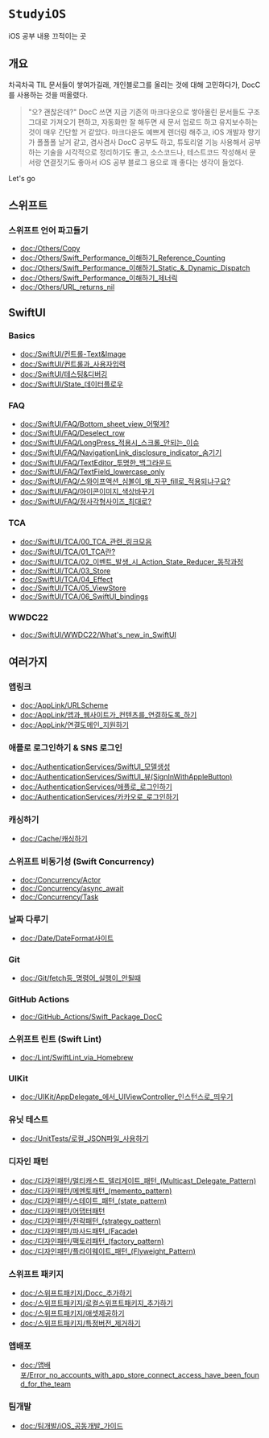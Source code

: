 # ``StudyiOS``

iOS 공부 내용 끄적이는 곳

## 개요

차곡차곡 TIL 문서들이 쌓여가길래, 개인블로그를 올리는 것에 대해 고민하다가, DocC를 사용하는 것을 떠올렸다.
> "오? 괜찮은데?"
DocC 쓰면 지금 기존의 마크다운으로 쌓아올린 문서들도 구조 그대로 가져오기 편하고, 자동화만 잘 해두면 
새 문서 업로드 하고 유지보수하는 것이 매우 간단할 거 같았다.
마크다운도 예쁘게 렌더링 해주고, iOS 개발자 향기가 폴폴폴 날거 같고, 겸사겸사 DocC 공부도 하고,
튜토리얼 기능 사용해서 공부하는 기술을 시각적으로 정리하기도 좋고, 소스코드나, 테스트코드 작성해서 문서랑 연결짓기도 좋아서
iOS 공부 블로그 용으로 꽤 좋다는 생각이 들었다.

Let's go

## 스위프트

### 스위프트 언어 파고들기
- <doc:/Others/Copy>
- <doc:/Others/Swift_Performance_이해하기_Reference_Counting>
- <doc:/Others/Swift_Performance_이해하기_Static_&_Dynamic_Dispatch>
- <doc:/Others/Swift_Performance_이해하기_제너릭>
- <doc:/Others/URL_returns_nil>

## SwiftUI

### Basics
- <doc:/SwiftUI/컨트롤-Text&Image>
- <doc:/SwiftUI/컨트롤과_사용자입력>
- <doc:/SwiftUI/테스팅&디버깅>
- <doc:/SwiftUI/State_데이터플로우>

### FAQ
- <doc:/SwiftUI/FAQ/Bottom_sheet_view_어떻게?>
- <doc:/SwiftUI/FAQ/Deselect_row>
- <doc:/SwiftUI/FAQ/LongPress_적용시_스크롤_안되는_이슈>
- <doc:/SwiftUI/FAQ/NavigationLink_disclosure_indicator_숨기기>
- <doc:/SwiftUI/FAQ/TextEditor_투명한_백그라운드>
- <doc:/SwiftUI/FAQ/TextField_lowercase_only>
- <doc:/SwiftUI/FAQ/스와이프액션_심볼이_왜_자꾸_fill로_적용되냐구요?>
- <doc:/SwiftUI/FAQ/아이콘이미지_색상바꾸기>
- <doc:/SwiftUI/FAQ/정사각형사이즈_최대로?>

### TCA
- <doc:/SwiftUI/TCA/00_TCA_관련_링크모음>
- <doc:/SwiftUI/TCA/01_TCA란?>
- <doc:/SwiftUI/TCA/02_이벤트_발생_시_Action_State_Reducer_동작과정>
- <doc:/SwiftUI/TCA/03_Store>
- <doc:/SwiftUI/TCA/04_Effect>
- <doc:/SwiftUI/TCA/05_ViewStore>
- <doc:/SwiftUI/TCA/06_SwiftUI_bindings>

### WWDC22
- <doc:/SwiftUI/WWDC22/What's_new_in_SwiftUI>

## 여러가지

### 앱링크
- <doc:/AppLink/URLScheme>
- <doc:/AppLink/앱과_웹사이트가_컨텐츠를_연결하도록_하기>
- <doc:/AppLink/연결도메인_지원하기>

### 애플로 로그인하기 & SNS 로그인
- <doc:/AuthenticationServices/SwiftUI_모델생성>
- <doc:/AuthenticationServices/SwiftUI_뷰(SignInWithAppleButton)>
- <doc:/AuthenticationServices/애플로_로그인하기>
- <doc:/AuthenticationServices/카카오로_로그인하기>

### 캐싱하기
- <doc:/Cache/캐싱하기>

### 스위프트 비동기성 (Swift Concurrency)
- <doc:/Concurrency/Actor>
- <doc:/Concurrency/async_await>
- <doc:/Concurrency/Task>

### 날짜 다루기
- <doc:/Date/DateFormat사이트>

### Git
- <doc:/Git/fetch등_명령어_실행이_안될때>

### GitHub Actions
- <doc:/GitHub_Actions/Swift_Package_DocC>

### 스위프트 린트 (Swift Lint)
- <doc:/Lint/SwiftLint_via_Homebrew>

### UIKit
- <doc:/UIKit/AppDelegate_에서_UIViewController_인스턴스로_띄우기>

### 유닛 테스트
- <doc:/UnitTests/로컬_JSON파일_사용하기>

### 디자인 패턴
- <doc:/디자인패턴/멀티캐스트_델리게이트_패턴_(Multicast_Delegate_Pattern)>
- <doc:/디자인패턴/메멘토패턴_(memento_pattern)>
- <doc:/디자인패턴/스테이트_패턴_(state_pattern)>
- <doc:/디자인패턴/어댑터패턴>
- <doc:/디자인패턴/전략패턴_(strategy_pattern)>
- <doc:/디자인패턴/파사드패턴_(Facade)>
- <doc:/디자인패턴/팩토리패턴_(factory_pattern)>
- <doc:/디자인패턴/플라이웨이트_패턴_(Flyweight_Pattern)>

### 스위프트 패키지
- <doc:/스위프트패키지/Docc_추가하기>
- <doc:/스위프트패키지/로컬스위프트패키지_추가하기>
- <doc:/스위프트패키지/애셋제공하기>
- <doc:/스위프트패키지/특정버전_제거하기>

### 앱배포
- <doc:/앱배포/Error_no_accounts_with_app_store_connect_access_have_been_found_for_the_team>

### 팀개발
- <doc:/팀개발/iOS_공동개발_가이드>

